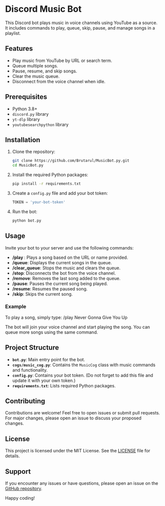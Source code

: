 # Discord Music Bot

This Discord bot plays music in voice channels using YouTube as a source. It includes commands to play, queue, skip, pause, and manage songs in a playlist.

## Features

- Play music from YouTube by URL or search term.
- Queue multiple songs.
- Pause, resume, and skip songs.
- Clear the music queue.
- Disconnect from the voice channel when idle.

## Prerequisites

- Python 3.8+
- `discord.py` library
- `yt-dlp` library
- `youtubesearchpython` library

## Installation

1. Clone the repository:
    ```bash
    git clone https://github.com/Brutarul/MusicBot.py.git
    cd MusicBot.py
    ```

2. Install the required Python packages:
    ```bash
    pip install -r requirements.txt
    ```

3. Create a `config.py` file and add your bot token:
    ```python
    TOKEN = 'your-bot-token'
    ```

4. Run the bot:
    ```bash
    python bot.py
    ```

## Usage

Invite your bot to your server and use the following commands:

- **/play <song>**: Plays a song based on the URL or name provided.
- **/queue**: Displays the current songs in the queue.
- **/clear_queue**: Stops the music and clears the queue.
- **/stop**: Disconnects the bot from the voice channel.
- **/remove**: Removes the last song added to the queue.
- **/pause**: Pauses the current song being played.
- **/resume**: Resumes the paused song.
- **/skip**: Skips the current song.

### Example

To play a song, simply type:
/play Never Gonna Give You Up

The bot will join your voice channel and start playing the song. You can queue more songs using the same command.

## Project Structure

- **`bot.py`**: Main entry point for the bot.
- **`cogs/music_cog.py`**: Contains the `MusicCog` class with music commands and functionality.
- **`config.py`**: Contains your bot token. (Do not forget to add this file and update it with your own token.)
- **`requirements.txt`**: Lists required Python packages.

## Contributing

Contributions are welcome! Feel free to open issues or submit pull requests. For major changes, please open an issue to discuss your proposed changes.

## License

This project is licensed under the MIT License. See the [LICENSE](LICENSE) file for details.

## Support

If you encounter any issues or have questions, please open an issue on the [GitHub repository](https://github.com/Brutarul/MusicBot.py/issues).

Happy coding!
